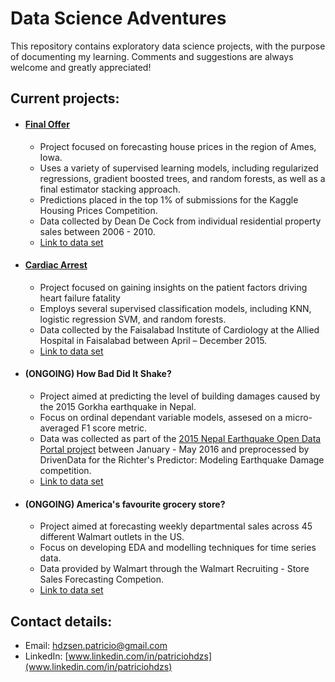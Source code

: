 # Data Science Adventures

This repository contains exploratory data science projects, with the purpose of documenting my learning. Comments and suggestions are always welcome and greatly appreciated!

## Current projects:

- #### [Final Offer](https://nbviewer.jupyter.org/github/patohdzs/data-science-adventures/blob/main/final-offer/residential-real-estate-price-prediction.ipynb)
  - Project focused on forecasting house prices in the region of Ames, Iowa.
  - Uses a variety of supervised learning models, including regularized regressions, gradient boosted trees, and random forests, as well as a final estimator stacking approach.
  - Predictions placed in the top 1% of submissions for the Kaggle Housing Prices Competition.
  - Data collected by Dean De Cock from individual residential property sales between 2006 - 2010. 
  - [Link to data set](http://jse.amstat.org/v19n3/decock.pdf) 

- #### [Cardiac Arrest](https://nbviewer.jupyter.org/github/patohdzs/data-science-adventures/blob/main/cardiac-arrest/heart-failure.ipynb) 
  - Project focused on gaining insights on the patient factors driving heart failure fatality 
  - Employs several supervised classification models, including KNN, logistic regression SVM, and random forests.
  - Data collected by the Faisalabad Institute of Cardiology at the Allied Hospital in Faisalabad between April – December 2015. 
  - [Link to data set](https://plos.figshare.com/articles/dataset/Survival_analysis_of_heart_failure_patients_A_case_study/5227684/1) 

- #### (ONGOING) How Bad Did It Shake?
  - Project aimed at predicting the level of building damages caused by the 2015 Gorkha earthquake in Nepal.
  - Focus on ordinal dependant variable models, assesed on a micro-averaged F1 score metric.
  - Data was collected as part of the [2015 Nepal Earthquake Open Data Portal project](http://eq2015.npc.gov.np/#/about) between January - May 2016 and preprocessed by DrivenData for the Richter's Predictor: Modeling Earthquake Damage competition.  
  - [Link to data set](https://www.drivendata.org/competitions/57/nepal-earthquake/page/134/)
  
- #### (ONGOING) America's favourite grocery store?
  - Project aimed at forecasting weekly departmental sales across 45 different Walmart outlets in the US.
  - Focus on developing EDA and modelling techniques for time series data.
  - Data provided by Walmart through the Walmart Recruiting - Store Sales Forecasting Competion. 
  - [Link to data set](https://www.kaggle.com/c/walmart-recruiting-store-sales-forecasting/data) 

## Contact details:
- Email: hdzsen.patricio@gmail.com
- LinkedIn: [www.linkedin.com/in/patriciohdzs](www.linkedin.com/in/patriciohdzs)
